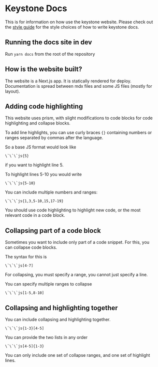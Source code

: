 # Keystone Docs

This is for information on how use the keystone website. Please check out the [style guide](../STYLE_GUIDE.md) for the style choices of how to write keystone docs.

## Running the docs site in dev

Run `yarn docs` from the root of the repository

## How is the website built?

The website is a Next.js app. It is statically rendered for deploy. Documentation is spread between mdx files and some JS files (mostly for layout).

## Adding code highlighting

This website uses prism, with slight modifications to code blocks for code highlighting and collapse blocks.

To add line highlights, you can use curly braces `{}` containing numbers or ranges separated by commas after the language.

So a base JS format would look like

```
\`\`\`js{5}
```

if you want to highlight line 5.

To highlight lines 5-10 you would write

```
\`\`\`js{5-10}
```

You can include multiple numbers and ranges:

```
\`\`\`js{1,3,5-10,15,17-19}
```

You should use code highlighting to highlight new code, or the most relevant code in a code block.

## Collapsing part of a code block

Sometimes you want to include only part of a code snippet. For this, you can collapse code blocks.

The syntax for this is

```
\`\`\`js[4-7]
```

For collapsing, you must specify a range, you cannot just specify a line.

You can specify multiple ranges to collapse

```
\`\`\`js[1-5,8-10]
```

## Collapsing and highlighting together

You can include collapsing and highlighting together.

```
\`\`\`js{1-3}[4-5]
```

You can provide the two lists in any order

```
\`\`\`js[4-5]{1-3}
```

You can only include one set of collapse ranges, and one set of highlight lines.
